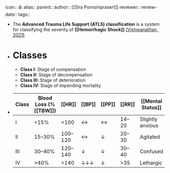 icon:: 🩸
alias::
parent::
author:: [[Sira Pornsiriprasert]] 
reviewer::
review-date::
tags::

- The **Advanced Trauma Life Support (ATLS) classification** is a system for classifying the severity of **[[Hemorrhagic Shock]]** [(Vishwanathan, 2021)]([[References/vishwanathanEvaluationManagementHaemorrhagic2021]]).
- # Classes
	- **Class I:** Stage of compensation
	- **Class II:** Stage of decompensation
	- **Class III:** Stage of deterioration
	- **Class IV:** Stage of impending mortality
- | Class | Blood Loss (%[[TBW]]) | [[HR]] | [[BP]] | [[PP]] | [[RR]] | [[Mental Status]] | Urine Output (mL/hr) |
  | -- | -- | -- | -- | -- | -- | -- | -- |
  | I | <15% | <100 | ↔ | ↔ | 14–20 | Slightly anxious | >30 | 
  | II | 15–30% | 100–120 | ↔ | ↓ | 20–30 | Agitated | 20–30 | 
  | III | 30–40% | 120–140 | ↓ | ↓ | 30–40 | Confused | 5–15 | 
  | IV | >40% | >140 |  ↓↓↓ | ↓ | >35 | Lethargic | Anuria |